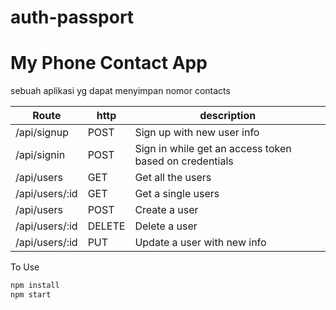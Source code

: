 # auth-passport

# My Phone Contact App

sebuah aplikasi yg dapat menyimpan nomor contacts

|Route|http|description|
|-----|----|-----------|
/api/signup|POST|Sign up with new user info
/api/signin|POST|Sign in while get an access token based on credentials
/api/users|GET|Get all the users
/api/users/:id|GET|Get a single users
/api/users|POST|Create a user
/api/users/:id|DELETE|Delete a user
/api/users/:id|PUT|Update a user with new info

To Use
```javascript
npm install
npm start
```
